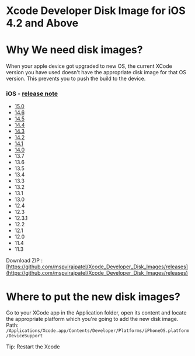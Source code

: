 # Xcode Developer Disk Image for iOS 4.2 and Above

# Why We need disk images?
When your apple device got upgraded to new OS, the current XCode version you have used doesn't have the appropriate disk image for that OS version. This prevents you to push the build to the device.


### iOS - [release note](https://developer.apple.com/documentation/ios-ipados-release-notes)

* [15.0](https://github.com/mspvirajpatel/Xcode_Developer_Disk_Images/releases/download/15.0/15.0.zip)
* [14.6](https://github.com/mspvirajpatel/Xcode_Developer_Disk_Images/releases/download/14.6/14.6.zip)
* [14.5](https://github.com/mspvirajpatel/Xcode_Developer_Disk_Images/releases/download/14.5/14.5.zip)
* [14.4](https://github.com/mspvirajpatel/Xcode_Developer_Disk_Images/releases/download/14.4/14.4.zip)
* [14.3](https://github.com/mspvirajpatel/Xcode_Developer_Disk_Images/releases/download/14.3/14.3.zip)
* [14.2](https://github.com/mspvirajpatel/Xcode_Developer_Disk_Images/releases/download/14.2/14.2.zip)
* [14.1](https://github.com/mspvirajpatel/Xcode_Developer_Disk_Images/releases/download/14.1/14.1.zip)
* [14.0](https://github.com/mspvirajpatel/Xcode_Developer_Disk_Images/releases/download/14.0/14.0.zip)
* 13.7 
* 13.6 
* 13.5 
* 13.4 
* 13.3
* 13.2
* 13.1
* 13.0
* 12.4
* 12.3
* 12.3.1
* 12.2
* 12.1
* 12.0
* 11.4
* 11.3

Download ZIP : [https://github.com/mspvirajpatel/Xcode_Developer_Disk_Images/releases](https://github.com/mspvirajpatel/Xcode_Developer_Disk_Images/releases)

# Where to put the new disk images?
Go to your XCode app in the Application folder, open its content and locate the appropriate platform which you're going to add the new disk image.
Path: `/Applications/Xcode.app/Contents/Developer/Platforms/iPhoneOS.platform/DeviceSupport`

Tip: Restart the Xcode

